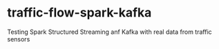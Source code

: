 # traffic-flow-spark-kafka
Testing Spark Structured Streaming anf Kafka with real data from traffic sensors 

